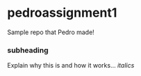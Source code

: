 # pedroassignment1
Sample repo that Pedro made!

### subheading

Explain why this is and how it works... *italics*
